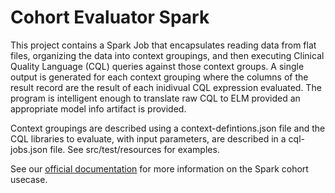 # Cohort Evaluator Spark

This project contains a Spark Job that encapsulates reading data from flat files, organizing the data into context groupings, and then executing Clinical Quality Language (CQL) queries against those context groups. A single output is generated for each context grouping where the columns of the result record are the result of each inidivual CQL expression evaluated. The program is intelligent enough to translate raw CQL to ELM provided an appropriate model info artifact is provided.

Context groupings are described using a context-defintions.json file and the CQL libraries to evaluate, with input parameters, are described in a cql-jobs.json file. See src/test/resources for examples.

See our [official documentation](https://alvearie.io/quality-measure-and-cohort-service/#/user-guide/spark-user-guide) for more information on the Spark cohort usecase.
